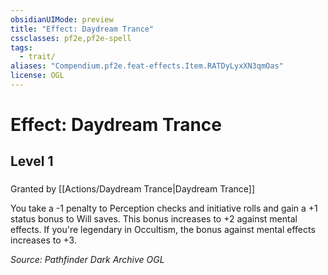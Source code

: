 ```yaml
---
obsidianUIMode: preview
title: "Effect: Daydream Trance"
cssclasses: pf2e,pf2e-spell
tags:
  - trait/
aliases: "Compendium.pf2e.feat-effects.Item.RATDyLyxXN3qmOas"
license: OGL
---
```

# Effect: Daydream Trance
## Level 1
### 






Granted by [[Actions/Daydream Trance|Daydream Trance]]

You take a -1 penalty to Perception checks and initiative rolls and gain a +1 status bonus to Will saves. This bonus increases to +2 against mental effects. If you're legendary in Occultism, the bonus against mental effects increases to +3.

*Source: Pathfinder Dark Archive*
*OGL*